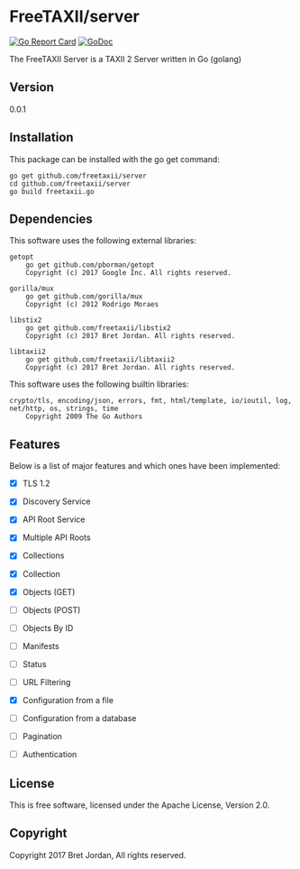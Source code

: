 # FreeTAXII/server #

[![Go Report Card](https://goreportcard.com/badge/github.com/freetaxii/server)](https://goreportcard.com/report/github.com/freetaxii/server)  [![GoDoc](https://godoc.org/github.com/freetaxii/server?status.png)](https://godoc.org/github.com/freetaxii/server)

The FreeTAXII Server is a TAXII 2 Server written in Go (golang)

## Version ##
0.0.1


## Installation ##

This package can be installed with the go get command:

```
go get github.com/freetaxii/server
cd github.com/freetaxii/server
go build freetaxii.go
```

## Dependencies ##

This software uses the following external libraries:
```
getopt
	go get github.com/pborman/getopt
	Copyright (c) 2017 Google Inc. All rights reserved.

gorilla/mux
	go get github.com/gorilla/mux
	Copyright (c) 2012 Rodrigo Moraes

libstix2
	go get github.com/freetaxii/libstix2
	Copyright (c) 2017 Bret Jordan. All rights reserved. 

libtaxii2
	go get github.com/freetaxii/libtaxii2
	Copyright (c) 2017 Bret Jordan. All rights reserved.
```

This software uses the following builtin libraries:
```
crypto/tls, encoding/json, errors, fmt, html/template, io/ioutil, log, net/http, os, strings, time
	Copyright 2009 The Go Authors
```

## Features ##

Below is a list of major features and which ones have been implemented:

- [x] TLS 1.2
- [x] Discovery Service
- [x] API Root Service
- [x] Multiple API Roots
- [x] Collections
- [x] Collection
- [x] Objects (GET)
- [ ] Objects (POST)
- [ ] Objects By ID
- [ ] Manifests
- [ ] Status
- [ ] URL Filtering
- [x] Configuration from a file
- [ ] Configuration from a database
- [ ] Pagination
- [ ] Authentication


## License ##

This is free software, licensed under the Apache License, Version 2.0.


## Copyright ##

Copyright 2017 Bret Jordan, All rights reserved.
